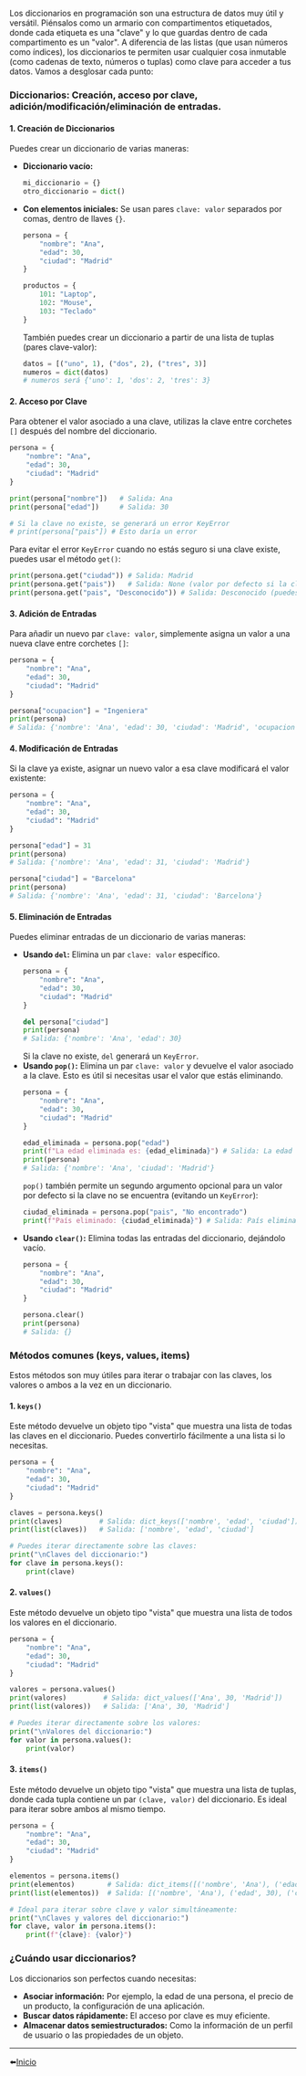 Los diccionarios en programación son una estructura de datos muy útil y versátil. Piénsalos como un armario con compartimentos etiquetados, donde cada etiqueta es una "clave" y lo que guardas dentro de cada compartimento es un "valor". A diferencia de las listas (que usan números como índices), los diccionarios te permiten usar cualquier cosa inmutable (como cadenas de texto, números o tuplas) como clave para acceder a tus datos.
Vamos a desglosar cada punto:
### Diccionarios: Creación, acceso por clave, adición/modificación/eliminación de entradas.
#### 1. Creación de Diccionarios
Puedes crear un diccionario de varias maneras:
- **Diccionario vacío:**
    ```python
    mi_diccionario = {}
    otro_diccionario = dict()
    ```
- **Con elementos iniciales:** Se usan pares `clave: valor` separados por comas, dentro de llaves `{}`.
    ```python
    persona = {
        "nombre": "Ana",
        "edad": 30,
        "ciudad": "Madrid"
    }
    
    productos = {
        101: "Laptop",
        102: "Mouse",
        103: "Teclado"
    }
    ```
    También puedes crear un diccionario a partir de una lista de tuplas (pares clave-valor):
    ```python
    datos = [("uno", 1), ("dos", 2), ("tres", 3)]
    numeros = dict(datos)
    # numeros será {'uno': 1, 'dos': 2, 'tres': 3}
    ```
#### 2. Acceso por Clave
Para obtener el valor asociado a una clave, utilizas la clave entre corchetes `[]` después del nombre del diccionario.
```python
persona = {
    "nombre": "Ana",
    "edad": 30,
    "ciudad": "Madrid"
}

print(persona["nombre"])   # Salida: Ana
print(persona["edad"])     # Salida: 30

# Si la clave no existe, se generará un error KeyError
# print(persona["pais"]) # Esto daría un error
```
Para evitar el error `KeyError` cuando no estás seguro si una clave existe, puedes usar el método `get()`:
```python
print(persona.get("ciudad")) # Salida: Madrid
print(persona.get("pais"))   # Salida: None (valor por defecto si la clave no existe)
print(persona.get("pais", "Desconocido")) # Salida: Desconocido (puedes especificar un valor por defecto)
```
#### 3. Adición de Entradas
Para añadir un nuevo par `clave: valor`, simplemente asigna un valor a una nueva clave entre corchetes `[]`:
```python
persona = {
    "nombre": "Ana",
    "edad": 30,
    "ciudad": "Madrid"
}

persona["ocupacion"] = "Ingeniera"
print(persona)
# Salida: {'nombre': 'Ana', 'edad': 30, 'ciudad': 'Madrid', 'ocupacion': 'Ingeniera'}
```
#### 4. Modificación de Entradas
Si la clave ya existe, asignar un nuevo valor a esa clave modificará el valor existente:
```python
persona = {
    "nombre": "Ana",
    "edad": 30,
    "ciudad": "Madrid"
}

persona["edad"] = 31
print(persona)
# Salida: {'nombre': 'Ana', 'edad': 31, 'ciudad': 'Madrid'}

persona["ciudad"] = "Barcelona"
print(persona)
# Salida: {'nombre': 'Ana', 'edad': 31, 'ciudad': 'Barcelona'}
```
#### 5. Eliminación de Entradas
Puedes eliminar entradas de un diccionario de varias maneras:
- **Usando `del`:** Elimina un par `clave: valor` específico.
    ```python
    persona = {
        "nombre": "Ana",
        "edad": 30,
        "ciudad": "Madrid"
    }
    
    del persona["ciudad"]
    print(persona)
    # Salida: {'nombre': 'Ana', 'edad': 30}
    ```
    Si la clave no existe, `del` generará un `KeyError`.
- **Usando `pop()`:** Elimina un par `clave: valor` y devuelve el valor asociado a la clave. Esto es útil si necesitas usar el valor que estás eliminando.
    ```python
    persona = {
        "nombre": "Ana",
        "edad": 30,
        "ciudad": "Madrid"
    }
    
    edad_eliminada = persona.pop("edad")
    print(f"La edad eliminada es: {edad_eliminada}") # Salida: La edad eliminada es: 30
    print(persona)
    # Salida: {'nombre': 'Ana', 'ciudad': 'Madrid'}
    ```
    `pop()` también permite un segundo argumento opcional para un valor por defecto si la clave no se encuentra (evitando un `KeyError`):
    ```python
    ciudad_eliminada = persona.pop("pais", "No encontrado")
    print(f"País eliminado: {ciudad_eliminada}") # Salida: País eliminado: No encontrado
    ```
- **Usando `clear()`:** Elimina todas las entradas del diccionario, dejándolo vacío.
    ```python
    persona = {
        "nombre": "Ana",
        "edad": 30,
        "ciudad": "Madrid"
    }
    
    persona.clear()
    print(persona)
    # Salida: {}
    ```
### Métodos comunes (keys, values, items)
Estos métodos son muy útiles para iterar o trabajar con las claves, los valores o ambos a la vez en un diccionario.
#### 1. `keys()`
Este método devuelve un objeto tipo "vista" que muestra una lista de todas las claves en el diccionario. Puedes convertirlo fácilmente a una lista si lo necesitas.
```python
persona = {
    "nombre": "Ana",
    "edad": 30,
    "ciudad": "Madrid"
}

claves = persona.keys()
print(claves)         # Salida: dict_keys(['nombre', 'edad', 'ciudad'])
print(list(claves))   # Salida: ['nombre', 'edad', 'ciudad']

# Puedes iterar directamente sobre las claves:
print("\nClaves del diccionario:")
for clave in persona.keys():
    print(clave)
```
#### 2. `values()`
Este método devuelve un objeto tipo "vista" que muestra una lista de todos los valores en el diccionario.
```python
persona = {
    "nombre": "Ana",
    "edad": 30,
    "ciudad": "Madrid"
}

valores = persona.values()
print(valores)         # Salida: dict_values(['Ana', 30, 'Madrid'])
print(list(valores))   # Salida: ['Ana', 30, 'Madrid']

# Puedes iterar directamente sobre los valores:
print("\nValores del diccionario:")
for valor in persona.values():
    print(valor)
```
#### 3. `items()`
Este método devuelve un objeto tipo "vista" que muestra una lista de tuplas, donde cada tupla contiene un par `(clave, valor)` del diccionario. Es ideal para iterar sobre ambos al mismo tiempo.
```python
persona = {
    "nombre": "Ana",
    "edad": 30,
    "ciudad": "Madrid"
}

elementos = persona.items()
print(elementos)        # Salida: dict_items([('nombre', 'Ana'), ('edad', 30), ('ciudad', 'Madrid')])
print(list(elementos))  # Salida: [('nombre', 'Ana'), ('edad', 30), ('ciudad', 'Madrid')]

# Ideal para iterar sobre clave y valor simultáneamente:
print("\nClaves y valores del diccionario:")
for clave, valor in persona.items():
    print(f"{clave}: {valor}")
```
### ¿Cuándo usar diccionarios?
Los diccionarios son perfectos cuando necesitas:
- **Asociar información:** Por ejemplo, la edad de una persona, el precio de un producto, la configuración de una aplicación.
- **Buscar datos rápidamente:** El acceso por clave es muy eficiente.
- **Almacenar datos semiestructurados:** Como la información de un perfil de usuario o las propiedades de un objeto.

---

⬅️[Inicio](../../../../README.md)